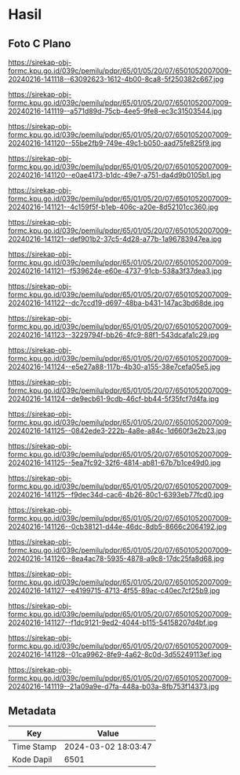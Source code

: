 # Hasil

## Foto C Plano

https://sirekap-obj-formc.kpu.go.id/039c/pemilu/pdpr/65/01/05/20/07/6501052007009-20240216-141118--63092623-1612-4b00-8ca8-5f250382c667.jpg

https://sirekap-obj-formc.kpu.go.id/039c/pemilu/pdpr/65/01/05/20/07/6501052007009-20240216-141119--a571d89d-75cb-4ee5-9fe8-ec3c31503544.jpg

https://sirekap-obj-formc.kpu.go.id/039c/pemilu/pdpr/65/01/05/20/07/6501052007009-20240216-141120--55be2fb9-749e-49c1-b050-aad75fe825f9.jpg

https://sirekap-obj-formc.kpu.go.id/039c/pemilu/pdpr/65/01/05/20/07/6501052007009-20240216-141120--e0ae4173-b1dc-49e7-a751-da4d9b0105b1.jpg

https://sirekap-obj-formc.kpu.go.id/039c/pemilu/pdpr/65/01/05/20/07/6501052007009-20240216-141121--4c159f5f-b1eb-406c-a20e-8d52101cc360.jpg

https://sirekap-obj-formc.kpu.go.id/039c/pemilu/pdpr/65/01/05/20/07/6501052007009-20240216-141121--def901b2-37c5-4d28-a77b-1a96783947ea.jpg

https://sirekap-obj-formc.kpu.go.id/039c/pemilu/pdpr/65/01/05/20/07/6501052007009-20240216-141121--f539624e-e60e-4737-91cb-538a3f37dea3.jpg

https://sirekap-obj-formc.kpu.go.id/039c/pemilu/pdpr/65/01/05/20/07/6501052007009-20240216-141122--dc7ccd19-d697-48ba-b431-147ac3bd68de.jpg

https://sirekap-obj-formc.kpu.go.id/039c/pemilu/pdpr/65/01/05/20/07/6501052007009-20240216-141123--3229794f-bb26-4fc9-88f1-543dcafa1c29.jpg

https://sirekap-obj-formc.kpu.go.id/039c/pemilu/pdpr/65/01/05/20/07/6501052007009-20240216-141124--e5e27a88-117b-4b30-a155-38e7cefa05e5.jpg

https://sirekap-obj-formc.kpu.go.id/039c/pemilu/pdpr/65/01/05/20/07/6501052007009-20240216-141124--de9ecb61-9cdb-46cf-bb44-5f35fcf7d4fa.jpg

https://sirekap-obj-formc.kpu.go.id/039c/pemilu/pdpr/65/01/05/20/07/6501052007009-20240216-141125--0842ede3-222b-4a8e-a84c-1d660f3e2b23.jpg

https://sirekap-obj-formc.kpu.go.id/039c/pemilu/pdpr/65/01/05/20/07/6501052007009-20240216-141125--5ea7fc92-32f6-4814-ab81-67b7b1ce49d0.jpg

https://sirekap-obj-formc.kpu.go.id/039c/pemilu/pdpr/65/01/05/20/07/6501052007009-20240216-141125--f9dec34d-cac6-4b26-80c1-6393eb77fcd0.jpg

https://sirekap-obj-formc.kpu.go.id/039c/pemilu/pdpr/65/01/05/20/07/6501052007009-20240216-141126--0cb38121-d44e-46dc-8db5-8666c2064192.jpg

https://sirekap-obj-formc.kpu.go.id/039c/pemilu/pdpr/65/01/05/20/07/6501052007009-20240216-141126--8ea4ac78-5935-4878-a9c8-17dc25fa8d68.jpg

https://sirekap-obj-formc.kpu.go.id/039c/pemilu/pdpr/65/01/05/20/07/6501052007009-20240216-141127--e4199715-4713-4f55-89ac-c40ec7cf25b9.jpg

https://sirekap-obj-formc.kpu.go.id/039c/pemilu/pdpr/65/01/05/20/07/6501052007009-20240216-141127--f1dc9121-9ed2-4044-b115-54158207d4bf.jpg

https://sirekap-obj-formc.kpu.go.id/039c/pemilu/pdpr/65/01/05/20/07/6501052007009-20240216-141128--01ca9962-8fe9-4a62-8c0d-3d55249113ef.jpg

https://sirekap-obj-formc.kpu.go.id/039c/pemilu/pdpr/65/01/05/20/07/6501052007009-20240216-141119--21a09a9e-d7fa-448a-b03a-8fb753f14373.jpg


## Metadata

| Key        | Value               |
| ---------- | ------------------- |
| Time Stamp | 2024-03-02 18:03:47 |
| Kode Dapil | 6501                |




